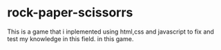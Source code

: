 # rock-paper-scissorrs
This is a game that i inplemented using html,css and javascript to fix and test my knowledge in this field.
in this game.
